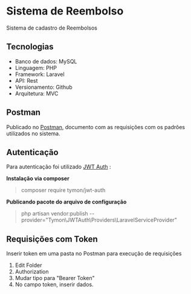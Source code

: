 # Sistema de Reembolso
Sistema de cadastro de Reembolsos

## Tecnologias 
- Banco de dados: MySQL
- Linguagem: PHP
- Framework: Laravel
- API: Rest
- Versionamento: Github
- Arquitetura: MVC

## Postman
Publicado no [Postman](https://documenter.getpostman.com/view/4134279/SW7UaqAH?version=latest), documento com as requisições com os padrões utilizados no sistema.

## Autenticação
Para autenticação foi utilizado [JWT Auth](https://jwt-auth.readthedocs.io/en/develop/) : 

**Instalação via composer**
> composer require tymon/jwt-auth

**Publicando pacote do arquivo de configuração**
> php artisan vendor:publish --provider="Tymon\JWTAuth\Providers\LaravelServiceProvider"

## Requisições com Token 
Inserir token em uma pasta no Postman para execução de requisições
1. Edit Folder
2. Authorization 
3. Mudar tipo para "Bearer Token" 
4. No campo token, inserir dados.


